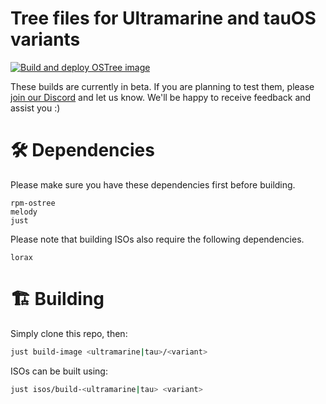 # Tree files for Ultramarine and tauOS variants

[![Build and deploy OSTree image](https://github.com/Ultramarine-Linux/ostree-config/actions/workflows/ostree.yml/badge.svg)](https://github.com/Ultramarine-Linux/ostree-config/actions/workflows/ostree.yml)

These builds are currently in beta. If you are planning to test them, please [join our Discord](https://discord.gg/bUuQasHdrF) and let us know. We'll be happy to receive feedback and assist you :)

# 🛠️ Dependencies

Please make sure you have these dependencies first before building.

```
rpm-ostree
melody
just
```

Please note that building ISOs also require the following dependencies.

```
lorax
```

# 🏗️ Building

Simply clone this repo, then:

```sh
just build-image <ultramarine|tau>/<variant>
```

ISOs can be built using:

```sh
just isos/build-<ultramarine|tau> <variant>
```
